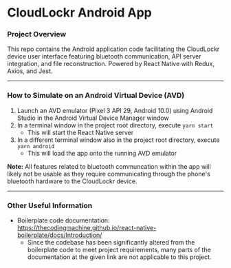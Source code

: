 # CloudLockr Android App
### Project Overview
This repo contains the Android application code facilitating the CloudLockr device user interface featuring bluetooth communication, API server integration, and file reconstruction. Powered by React Native with Redux, Axios, and Jest.

---

### How to Simulate on an Android Virtual Device (AVD)
1. Launch an AVD emulator (Pixel 3 API 29, Android 10.0) using Android Studio in the Android Virtual Device Manager window
2. In a terminal window in the project root directory, execute `yarn start`
    - This will start the React Native server
3. In a different terminal window also in the project root directory, execute `yarn android`
    - This will load the app onto the running AVD emulator

**Note:** All features related to bluetooth communcation within the app will likely not be usable as they require communicating through the phone's bluetooth hardware to the CloudLockr device.

---

### Other Useful Information
- Boilerplate code documentation: https://thecodingmachine.github.io/react-native-boilerplate/docs/Introduction/
    - Since the codebase has been significantly altered from the boilerplate code to meet project requirements, many parts of the documentation at the given link are not applicable to this project.
